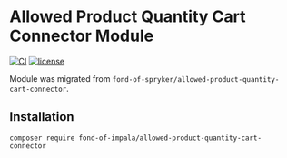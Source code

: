 # Allowed Product Quantity Cart Connector Module
[![CI](https://github.com/fond-of-impala/allowed-product-quantity-cart-connector/actions/workflows/main.yml/badge.svg)](https://github.com/fond-of-impala/allowed-product-quantity-cart-connector/actions/workflows/main.yml)
[![license](https://img.shields.io/github/license/fond-of-impala/allowed-product-quantity-cart-connector.svg)](https://packagist.org/packages/fond-of-impala/allowed-product-quantity-cart-connector)

Module was migrated from `fond-of-spryker/allowed-product-quantity-cart-connector`.

## Installation

```
composer require fond-of-impala/allowed-product-quantity-cart-connector
```
